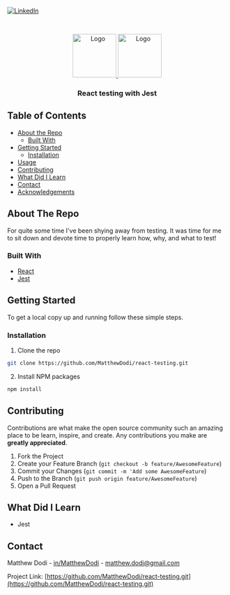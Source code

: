 [![LinkedIn][linkedin-shield]][linkedin-url]

<!-- PROJECT LOGO -->
<br />
<p align="center">
  <a href="https://github.com/othneildrew/Best-README-Template">
    <img src="https://cdn4.iconfinder.com/data/icons/logos-3/600/React.js_logo-512.png" alt="Logo" width="100">
    <img src="https://d2eip9sf3oo6c2.cloudfront.net/tags/images/000/000/940/landscape/jestlogo.png" alt="Logo" width="100">
  </a>

  <h3 align="center">React testing with Jest</h3>
</p>

<!-- TABLE OF CONTENTS -->

## Table of Contents

- [About the Repo](#about-the-repo)
  - [Built With](#built-with)
- [Getting Started](#getting-started)
  - [Installation](#installation)
- [Usage](#usage)
- [Contributing](#contributing)
- [What Did I Learn](#what-did-i-learn)
- [Contact](#contact)
- [Acknowledgements](#acknowledgements)

<!-- ABOUT THE PROJECT -->

## About The Repo

For quite some time I've been shying away from testing. It was time for me to sit down and devote time to properly learn how, why, and what to test!

### Built With

- [React](https://reactjs.org/)
- [Jest](https://jestjs.io/index.html)

<!-- GETTING STARTED -->

## Getting Started

To get a local copy up and running follow these simple steps.

### Installation

1. Clone the repo

```sh
git clone https://github.com/MatthewDodi/react-testing.git
```

2. Install NPM packages

```sh
npm install
```

<!-- CONTRIBUTING -->

## Contributing

Contributions are what make the open source community such an amazing place to be learn, inspire, and create. Any contributions you make are **greatly appreciated**.

1. Fork the Project
2. Create your Feature Branch (`git checkout -b feature/AwesomeFeature`)
3. Commit your Changes (`git commit -m 'Add some AwesomeFeature`)
4. Push to the Branch (`git push origin feature/AwesomeFeature`)
5. Open a Pull Request

## What Did I Learn

- Jest

<!-- CONTACT -->

## Contact

Matthew Dodi - [in/MatthewDodi](https://linkedin.com/in/MatthewDodi) - matthew.dodi@gmail.com

Project Link: [https://github.com/MatthewDodi/react-testing.git](https://github.com/MatthewDodi/react-testing.git)

<!-- MARKDOWN LINKS & IMAGES -->

[linkedin-shield]: https://img.shields.io/badge/-LinkedIn-black.svg?style=flat-square&logo=linkedin&colorB=555
[linkedin-url]: https://linkedin.com/in/MatthewDodi
